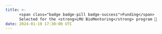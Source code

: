 ```yaml
---
title: >-
      <span class="badge badge-pill badge-success">Funding</span>
      Selected for the <strong>LMU BioMentoring</strong> program 🏅
date: 2024-01-10 17:30:00 UTC
---
```

